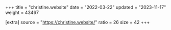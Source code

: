+++
title = "christine.website"
date = "2022-03-22"
updated = "2023-11-17"
weight = 43467

[extra]
source = "https://christine.website/"
ratio = 26
size = 42
+++
